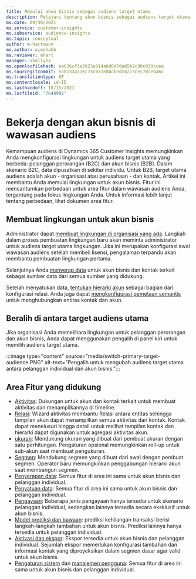 ```yaml
---
title: Memulai akun bisnis sebagai audiens target utama
description: Pelajari tentang akun bisnis sebagai audiens target utama Dynamics 365 Customer Insights.
ms.date: 09/30/2021
ms.service: customer-insights
ms.subservice: audience-insights
ms.topic: conceptual
author: m-hartmann
ms.author: wimohabb
ms.reviewer: mhart
manager: shellyha
ms.openlocfilehash: ea036cf3a3623a314a6d0d7da85b2c30c030ccea
ms.sourcegitcommit: 53b133a716c73cb71e8bcbedc6273cec70ceba6c
ms.translationtype: HT
ms.contentlocale: id-ID
ms.lasthandoff: 10/15/2021
ms.locfileid: "7644992"
---
```

# <a name="work-with-business-accounts-in-audience-insights"></a>Bekerja dengan akun bisnis di wawasan audiens

Kemampuan audiens di Dynamics 365 Customer Insights memungkinkan Anda mengkonfigurasi lingkungan untuk audiens target utama yang berbeda: pelanggan perorangan (B2C) dan akun bisnis (B2B). Dalam skenario B2C, data dipusatkan di sekitar individu. Untuk B2B, target utama audiens adalah akun - organisasi atau perusahaan - dan kontak. Artikel ini membantu Anda memulai lingkungan untuk akun bisnis. Fitur ini mencantumkan perbedaan untuk area fitur dalam wawasan audiens Anda, tergantung pada fokus lingkungan Anda. Untuk informasi lebih lanjut tentang perbedaan, lihat dokumen area fitur. 

## <a name="create-an-environment-for-business-accounts"></a>Membuat lingkungan untuk akun bisnis

Administrator dapat [membuat lingkungan di organisasi yang ada](create-environment.md). Langkah dalam proses pembuatan lingkungan baru akan meminta administrator untuk audiens target utama lingkungan. Jika ini merupakan konfigurasi awal wawasan audiens setelah membeli lisensi, pengalaman terpandu akan membantu pembuatan lingkungan pertama.

Selanjutnya Anda [menyerap data](data-sources.md) untuk akun bisnis dan kontak terkait sebagai sumber data dari semua sumber yang didukung.

Setelah menyatukan data, [tentukan hierarki akun](relationships.md#set-up-account-hierarchies) sebagai bagian dari konfigurasi relasi. Anda juga dapat [mengkonfigurasi pemetaan semantis](semantic-mappings.md) untuk menghubungkan entitas kontak dan akun. 

## <a name="switch-between-primary-target-audience"></a>Beralih di antara target audiens utama

Jika organisasi Anda memelihara lingkungan untuk pelanggan perorangan dan akun bisnis, Anda dapat menggunakan pengalih di panel kiri untuk memilih audiens target utama.

:::image type="content" source="media/switch-primary-target-audience.PNG" alt-text="Pengalih untuk mengubah audiens target utama antara pelanggan individual dan akun bisnis.":::

## <a name="supported-feature-areas"></a>Area Fitur yang didukung

- [Aktivitas](activities.md): Dukungan untuk akun dan kontak terkait untuk membuat aktivitas dan menampilkannya di timeline.
- [Relasi](relationships.md): Wizard aktivitas membantu Relasi antara entitas sehingga tampilan akun dapat menampilkan semua aktivitas dari kontak. Kontak dapat menelusuri hingga detail untuk melihat tampilan kontak dan hierarki dapat digunakan untuk agregasi aktivitas akun.
- [ukuran](measures.md): Mendukung ukuran yang dibuat dari pembuat ukuran dengan satu perhitungan. Pengaturan opsional memungkinkan roll-up untuk sub-akun saat membuat pengukuran.
- [Segmen](segments.md): Mendukung segmen yang dibuat dari awal dengan pembuat segmen. Operator baru memungkinkan penggabungan hierarki akun saat membangun segmen.
- [Penyerapan data](data-sources.md): Semua fitur di area ini sama untuk akun bisnis dan pelanggan individual.
- [Penyatuan data](data-unification.md): Semua fitur di area ini sama untuk akun bisnis dan pelanggan individual.
- [Pengayaan](enrichment-hub.md): Beberapa jenis pengayaan hanya tersedia untuk skenario pelanggan individual, sedangkan lainnya tersedia secara eksklusif untuk akun bisnis.
- [Model prediksi dan bawaan](predictions-overview.md): prediksi kehilangan transaksi berisi langkah-langkah tambahan untuk akun bisnis. Prediksi lainnya hanya tersedia untuk pelanggan individual.
- [Aktivasi dan ekspor](export-destinations.md): Ekspor tersedia untuk akun bisnis dan pelanggan individual. Sejumlah ekspor memerlukan konfigurasi tambahan dan informasi kontak yang diproyeksikan dalam segmen dasar agar valid untuk akun bisnis.
- [Pengaturan sistem](system.md) dan [manajemen pengguna](permissions.md): Semua fitur di area ini sama untuk akun bisnis dan pelanggan individual.


